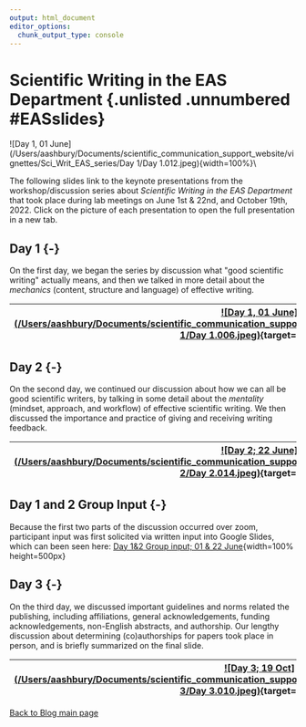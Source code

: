 ```yaml
---
output: html_document
editor_options:
  chunk_output_type: console
---
```





# Scientific Writing in the EAS Department {.unlisted .unnumbered #EASslides}

![Day 1, 01 June](/Users/aashbury/Documents/scientific_communication_support_website/vignettes/Sci_Writ_EAS_series/Day 1/Day 1.012.jpeg){width=100%}\

The following slides link to the keynote presentations from the workshop/discussion series about *Scientific Writing in the EAS Department* that took place during lab meetings on June 1st & 22nd, and October 19th, 2022. Click on the picture of each presentation to open the full presentation in a new tab.


## Day 1 {-}

On the first day, we began the series by discussion what "good scientific writing" actually means, and then we talked in more detail about the *mechanics* (content, structure and language) of effective writing.

| [![Day 1, 01 June](/Users/aashbury/Documents/scientific_communication_support_website/vignettes/Sci_Writ_EAS_series/Day 1/Day 1.006.jpeg)](https://github.com/ekopter/scientific_communication_support_website/blob/main/pdfs/Sci_Writ_EAS_series/Day_1.pdf){target="_blank"} |
|-|

## Day 2 {-}

On the second day, we continued our discussion about how we can all be good scientific writers, by talking in some detail about the *mentality* (mindset, approach, and workflow) of effective scientific writing. We then discussed the importance and practice of giving and receiving writing feedback.

| [![Day 2; 22 June](/Users/aashbury/Documents/scientific_communication_support_website/vignettes/Sci_Writ_EAS_series/Day 2/Day 2.014.jpeg)](https://github.com/ekopter/scientific_communication_support_website/blob/main/pdfs/Sci_Writ_EAS_series/Day_2.pdf){target="_blank"} |
|-|

## Day 1 and 2 Group Input {-}

Because the first two parts of the discussion occurred over zoom, participant input was first solicited via written input into Google Slides, which can been seen here: [Day 1&2 Group input; 01 & 22 June](https://github.com/ekopter/scientific_communication_support_website/blob/main/pdfs/Sci_Writ_EAS_series/Day_1_group_input.pdf){width=100% height=500px}

## Day 3 {-}

On the third day, we discussed important guidelines and norms related the publishing, including affiliations, general acknowledgements, funding acknowledgements, non-English abstracts, and authorship. Our lengthy discussion about determining (co)authorships for papers took place in person, and is briefly summarized on the final slide.

| [![Day 3; 19 Oct](/Users/aashbury/Documents/scientific_communication_support_website/vignettes/Sci_Writ_EAS_series/Day 3/Day 3.010.jpeg)](https://github.com/ekopter/scientific_communication_support_website/blob/main/pdfs/Sci_Writ_EAS_series/Day_3.pdf){target="_blank"}|
|-|

[Back to Blog main page](#blog_main)
